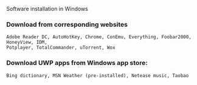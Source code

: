 Software installation in Windows

### Download from corresponding websites

    Adobe Reader DC, AutoHotKey, Chrome, ConEmu, Everything, Foobar2000, HoneyView, IDM, 
    Potplayer, TotalCommander, uTorrent, Wox

### Download UWP apps from Windows app store:

    Bing dictionary, MSN Weather (pre-installed), Netease music, Taobao
